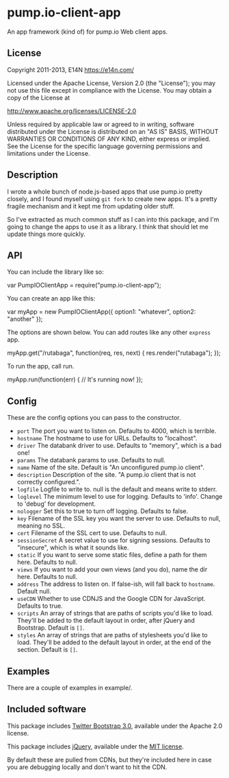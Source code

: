 # pump.io-client-app

An app framework (kind of) for pump.io Web client apps.

## License

Copyright 2011-2013, E14N https://e14n.com/

Licensed under the Apache License, Version 2.0 (the "License");
you may not use this file except in compliance with the License.
You may obtain a copy of the License at

http://www.apache.org/licenses/LICENSE-2.0

Unless required by applicable law or agreed to in writing, software
distributed under the License is distributed on an "AS IS" BASIS,
WITHOUT WARRANTIES OR CONDITIONS OF ANY KIND, either express or implied.
See the License for the specific language governing permissions and
limitations under the License.

## Description

I wrote a whole bunch of node.js-based apps that use pump.io pretty
closely, and I found myself using `git fork` to create new apps. It's
a pretty fragile mechanism and it kept me from updating older stuff.

So I've extracted as much common stuff as I can into this package, and
I'm going to change the apps to use it as a library. I think that
should let me update things more quickly.

## API

You can include the library like so:

  var PumpIOClientApp = require("pump.io-client-app");

You can create an app like this:

  var myApp = new PumpIOClientApp({
     option1: "whatever",
     option2: "another"
  });

The options are shown below. You can add routes like any other `express` app.

  myApp.get("/rutabaga", function(req, res, next) {
      res.render("rutabaga");
  });

To run the app, call run.

  myApp.run(function(err) {
    // It's running now!
  });

## Config

These are the config options you can pass to the constructor.

* `port` The port you want to listen on. Defaults to 4000, which is terrible.
* `hostname` The hostname to use for URLs. Defaults to "localhost".
* `driver` The databank driver to use. Defaults to "memory", which is a bad one!
* `params` The databank params to use. Defaults to null.
* `name` Name of the site. Default is "An unconfigured pump.io client".
* `description` Description of the site. "A pump.io client that is not correctly configured.".
* `logfile` Logfile to write to. null is the default and means write to stderr.
* `loglevel` The minimum level to use for logging. Defaults to 'info'. Change to 'debug' for development.
* `nologger` Set this to true to turn off logging. Defaults to false.
* `key` Filename of the SSL key you want the server to use. Defaults to null, meaning no SSL.
* `cert` Filename of the SSL cert to use. Defaults to null.
* `sessionSecret` A secret value to use for signing sessions. Defaults to "insecure",
   which is what it sounds like.
* `static` If you want to serve some static files, define a path for them here. Defaults to null.
* `views` If you want to add your own views (and you do), name the dir here. Defaults to null.
* `address` The address to listen on. If false-ish, will fall back to `hostname`. Default null.
* `useCDN` Whether to use CDNJS and the Google CDN for JavaScript. Defaults to true.
* `scripts` An array of strings that are paths of scripts you'd like to load. They'll be
  added to the default layout in order, after jQuery and Bootstrap. Default is `[]`.
* `styles` An array of strings that are paths of stylesheets you'd like to load. They'll be
  added to the default layout in order, at the end of the <head> section. Default is `[]`.

## Examples

There are a couple of examples in example/.

## Included software

This package includes [Twitter Bootstrap
3.0](http://getbootstrap.com/), available under the Apache 2.0
license.

This package includes [jQuery](http://jquery.com/), available under
the [MIT license](https://jquery.org/license/).

By default these are pulled from CDNs, but they're included here in
case you are debugging locally and don't want to hit the CDN.
